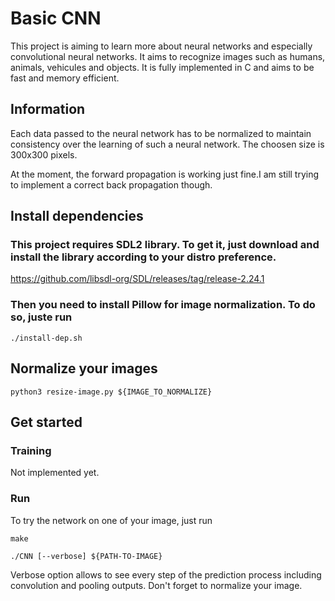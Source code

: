 # Basic CNN

This project is aiming to learn more about neural networks and especially convolutional neural networks. It aims to recognize images such as humans, animals, vehicules and objects. It is fully implemented in C and aims to be fast and memory efficient.

## Information

Each data passed to the neural network has to be normalized to maintain consistency over the learning of such a neural network. The choosen size is 300x300 pixels.

At the moment, the forward propagation is working just fine.I am still trying to implement a correct back propagation though.

## Install dependencies

### This project requires SDL2 library. To get it, just download and install the library according to your distro preference.

https://github.com/libsdl-org/SDL/releases/tag/release-2.24.1

### Then you need to install Pillow for image normalization. To do so, juste run 
```./install-dep.sh```

## Normalize your images

```python3 resize-image.py ${IMAGE_TO_NORMALIZE}```

## Get started

### Training

Not implemented yet.

### Run

To try the network on one of your image, just run

```make```

```./CNN [--verbose] ${PATH-TO-IMAGE}```

Verbose option allows to see every step of the prediction process including convolution and pooling outputs.
Don't forget to normalize your image.
